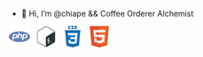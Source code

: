 - 👋 Hi, I’m @chiape && Coffee Orderer Alchemist
<div>
  <img src="https://github.com/devicons/devicon/blob/master/icons/php/php-plain.svg" title="S2 PHP" alt="PHP" width="40" height="40"/>&nbsp;
  <img src="https://github.com/devicons/devicon/blob/master/icons/bash/bash-original.svg" title="Bash" alt="Bash" width="40" height="40">&nbsp;
  <img src="https://github.com/devicons/devicon/blob/master/icons/css3/css3-plain-wordmark.svg"  title="CSS3" alt="CSS" width="40" height="40"/>&nbsp;
  <img src="https://github.com/devicons/devicon/blob/master/icons/html5/html5-original.svg" title="HTML5" alt="HTML" width="40" height="40"/>&nbsp;
</div>

<!---
chiape/chiape is a ✨ special ✨ repository because its `README.md` (this file) appears on your GitHub profile.
You can click the Preview link to take a look at your changes.
--->
